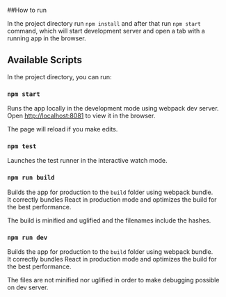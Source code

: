 ##How to run

In the project directory run ``npm install`` and after that run `npm start` command, which will start development
server and open a tab with a running app in the browser.

## Available Scripts

In the project directory, you can run:

### `npm start`

Runs the app locally in the development mode using webpack dev server.<br />
Open [http://localhost:8081](http://localhost:8081) to view it in the browser.

The page will reload if you make edits.<br />

### `npm test`

Launches the test runner in the interactive watch mode.<br />

### `npm run build`

Builds the app for production to the `build` folder using webpack bundle.<br />
It correctly bundles React in production mode and optimizes the build for the best performance.

The build is minified and uglified and the filenames include the hashes. <br />

### `npm run dev`

Builds the app for production to the `build` folder using webpack bundle.<br />
It correctly bundles React in production mode and optimizes the build for the best performance.

The files are not minified nor uglified in order to make debugging possible on dev server. <br />

